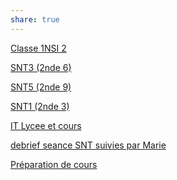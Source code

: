 ```yaml
---
share: true
---
```




[Classe 1NSI 2](../../../Classe%201NSI%202.md)

[SNT3 (2nde 6)](../../../SNT3%20(2nde%206).md)

[SNT5 (2nde 9)](../../../SNT5%20(2nde%209).md)

[SNT1 (2nde 3)](../../../SNT1%20(2nde%203).md)



[IT Lycee et cours](../../../IT%20Lycee%20et%20cours.md)


[debrief seance SNT suivies par Marie](../../../debrief%2520seance%2520SNT%2520suivies%2520par%2520Marie.md#)


[Préparation de cours](../../../Pr%C3%A9paration%2520de%2520cours.md#)